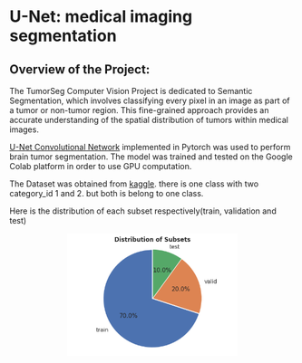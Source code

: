 # U-Net: medical imaging segmentation 

## Overview of the Project:

The TumorSeg Computer Vision Project is dedicated to Semantic Segmentation, which involves classifying every pixel in an image as part of a tumor or non-tumor region. This fine-grained approach provides an accurate understanding of the spatial distribution of tumors within medical images.

[U-Net Convolutional Network](https://arxiv.org/pdf/1505.04597.pdf ) implemented in Pytorch was used to perform brain tumor segmentation. The model was trained and tested on the Google Colab platform in order to use GPU computation.

The Dataset was obtained from [kaggle](https://www.kaggle.com/datasets/pkdarabi/brain-tumor-image-dataset-semantic-segmentation). there is one class with two category_id 1 and 2. but both is belong to one class. 

Here is the distribution of each subset respectively(train, validation and test)


<div align="center">
    <img width="300" src="/Images/seg_subset_distribution.png" alt="Material Bread logo">   
</div>


 

